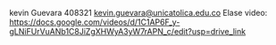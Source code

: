 kevin Guevara
408321
kevin.guevara@unicatolica.edu.co
Elase video: https://docs.google.com/videos/d/1C1AP6F_y-gLNiFUrVuANb1C8JiZgXHWyA3yW7rAPN_c/edit?usp=drive_link

